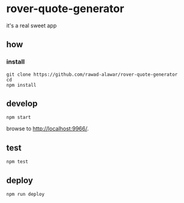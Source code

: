 
# rover-quote-generator

it's a real sweet app

## how

### install

```
git clone https://github.com/rawad-alawar/rover-quote-generator
cd 
npm install
```

## develop

```
npm start
```

browse to <http://localhost:9966/>.

## test

```
npm test
```

## deploy

```
npm run deploy
```
